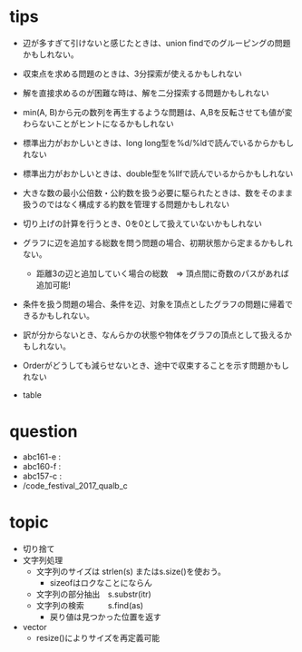 # tips
* 辺が多すぎて引けないと感じたときは、union findでのグルーピングの問題かもしれない。
* 収束点を求める問題のときは、3分探索が使えるかもしれない
* 解を直接求めるのが困難な時は、解を二分探索する問題かもしれない
* min(A, B)から元の数列を再生するような問題は、A,Bを反転させても値が変わらないことがヒントになるかもしれない
* 標準出力がおかしいときは、long long型を%d/%ldで読んでいるからかもしれない
* 標準出力がおかしいときは、double型を%llfで読んでいるからかもしれない
* 大きな数の最小公倍数・公約数を扱う必要に駆られたときは、数をそのまま扱うのではなく構成する約数を管理する問題かもしれない
* 切り上げの計算を行うとき、0を0として扱えていないかもしれない
* グラフに辺を追加する総数を問う問題の場合、初期状態から定まるかもしれない。
    * 距離3の辺と追加していく場合の総数　=> 頂点間に奇数のパスがあれば追加可能!
* 条件を扱う問題の場合、条件を辺、対象を頂点としたグラフの問題に帰着できるかもしれない。
* 訳が分からないとき、なんらかの状態や物体をグラフの頂点として扱えるかもしれない。
* Orderがどうしても減らせないとき、途中で収束することを示す問題かもしれない

* table

# question
* abc161-e : 
* abc160-f :
* abc157-c :
* /code_festival_2017_qualb_c

# topic
* 切り捨て
* 文字列処理
    * 文字列のサイズは strlen(s) またはs.size()を使おう。
        * sizeofはロクなことにならん
    * 文字列の部分抽出　s.substr(itr)
    * 文字列の検索　　　s.find(as) 
        * 戻り値は見つかった位置を返す
* vector
    * resize()によりサイズを再定義可能
